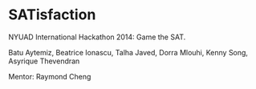 SATisfaction
============

NYUAD International Hackathon 2014: Game the SAT.

Batu Aytemiz, Beatrice Ionascu, Talha Javed, Dorra Mlouhi, Kenny Song, Asyrique Thevendran

Mentor: Raymond Cheng
